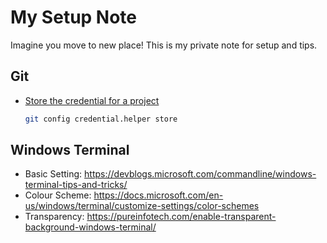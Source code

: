 # My Setup Note
Imagine you move to new place! This is my private note for setup and tips.

## Git
- [Store the credential for a project](https://git-scm.com/docs/git-credential-store)
  ```sh
  git config credential.helper store
  ```

## Windows Terminal
- Basic Setting: https://devblogs.microsoft.com/commandline/windows-terminal-tips-and-tricks/
- Colour Scheme: https://docs.microsoft.com/en-us/windows/terminal/customize-settings/color-schemes
- Transparency: https://pureinfotech.com/enable-transparent-background-windows-terminal/
